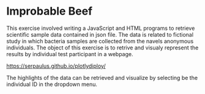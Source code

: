 # Improbable Beef
This exercise involved writing a JavaScript and HTML programs to retrieve scientific sample data contained in  json file. The data is related to fictional study in which bacteria samples are collected from the navels anonymous individuals. The object of this exercise is to retrive and visualy represent the results by individual test participant in a webpage.

https://serpaulus.github.io/plotlydiploy/  

The highlights of the data can be retrieved and visualize by selecting be the individual ID in the dropdown menu.     


